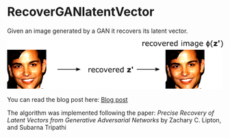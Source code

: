# RecoverGANlatentVector
Given an image generated by a GAN it recovers its latent vector.

![Recover the latent vector z from an input image](./recover_z.png)

You can read the blog post here: [Blog post](https://medium.com/@ialuronico/mapping-my-face-in-the-gan-latent-space-711c2b7393f1)

The algorithm was implemented following the paper: *Precise Recovery of Latent Vectors from Generative Adversarial Networks* by Zachary C. Lipton, and Subarna Tripathi